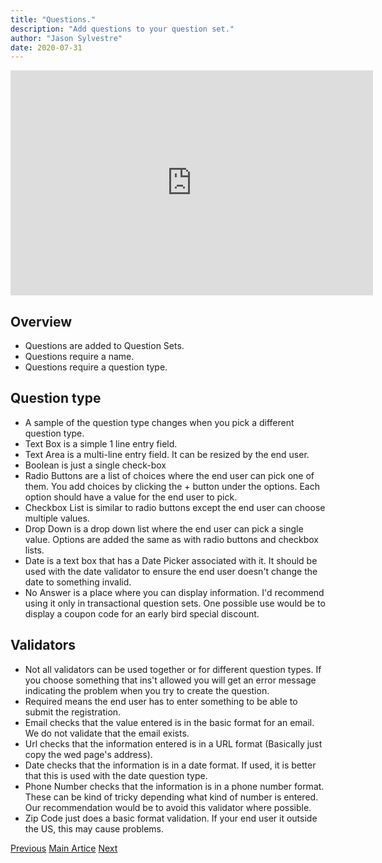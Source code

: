 ```yaml
---
title: "Questions."
description: "Add questions to your question set."
author: "Jason Sylvestre"
date: 2020-07-31
---
```


<iframe id="kaltura_player" src="https://cdnapisec.kaltura.com/p/1770401/sp/177040100/embedIframeJs/uiconf_id/29032722/partner_id/1770401?iframeembed=true&playerId=kaltura_player&entry_id=0_fttvzc0v&flashvars[mediaProtocol]=rtmp&amp;flashvars[streamerType]=rtmp&amp;flashvars[streamerUrl]=rtmp://www.kaltura.com:1935&amp;flashvars[rtmpFlavors]=1&amp;flashvars[localizationCode]=en&amp;flashvars[leadWithHTML5]=true&amp;flashvars[sideBarContainer.plugin]=true&amp;flashvars[sideBarContainer.position]=left&amp;flashvars[sideBarContainer.clickToClose]=true&amp;flashvars[chapters.plugin]=true&amp;flashvars[chapters.layout]=vertical&amp;flashvars[chapters.thumbnailRotator]=false&amp;flashvars[streamSelector.plugin]=true&amp;flashvars[EmbedPlayer.SpinnerTarget]=videoHolder&amp;flashvars[dualScreen.plugin]=true&amp;flashvars[Kaltura.addCrossoriginToIframe]=true&amp;&wid=0_n7j359cr" width="580" height="360" allowfullscreen webkitallowfullscreen mozAllowFullScreen allow="autoplay *; fullscreen *; encrypted-media *" sandbox="allow-forms allow-same-origin allow-scripts allow-top-navigation allow-pointer-lock allow-popups allow-modals allow-orientation-lock allow-popups-to-escape-sandbox allow-presentation allow-top-navigation-by-user-activation" frameborder="0" title="Kaltura Player"></iframe>

## Overview

- Questions are added to Question Sets.
- Questions require a name.
- Questions require a question type.

## Question type

- A sample of the question type changes when you pick a different question type.
- Text Box is a simple 1 line entry field.
- Text Area is a multi-line entry field. It can be resized by the end user.
- Boolean is just a single check-box
- Radio Buttons are a list of choices where the end user can pick one of them. You add choices by clicking the + button under the options. Each option should have a value for the end user to pick.
- Checkbox List is similar to radio buttons except the end user can choose multiple values.
- Drop Down is a drop down list where the end user can pick a single value. Options are added the same as with radio buttons and checkbox lists.
- Date is a text box that has a Date Picker associated with it. It should be used with the date validator to ensure the end user doesn't change the date to something invalid.
- No Answer is a place where you can display information. I'd recommend using it only in transactional question sets. One possible use would be to display a coupon code for an early bird special discount.

## Validators

- Not all validators can be used together or for different question types. If you choose something that ins't allowed you will get an error message indicating the problem when you try to create the question.
- Required means the end user has to enter something to be able to submit the registration.
- Email checks that the value entered is in the basic format for an email. We do not validate that the email exists.
- Url checks that the information entered is in a URL format (Basically just copy the wed page's address).
- Date checks that the information is in a date format. If used, it is better that this is used with the date question type.
- Phone Number checks that the information is in a phone number format. These can be kind of tricky depending what kind of number is entered. Our recommendation would be to avoid this validator where possible.
- Zip Code just does a basic format validation. If your end user it outside the US, this may cause problems.

<div class="markdown-nav"><a href="/documentation/registration/question-sets" class="btn btn-outline btn-error"> Previous</a> <a href="/documentation/registration/getting-started" class="btn btn-outline btn-error">Main Artice</a>  <a href="/documentation/registration/confirmation-template" class="btn btn-outline btn-error">Next </a></div>
